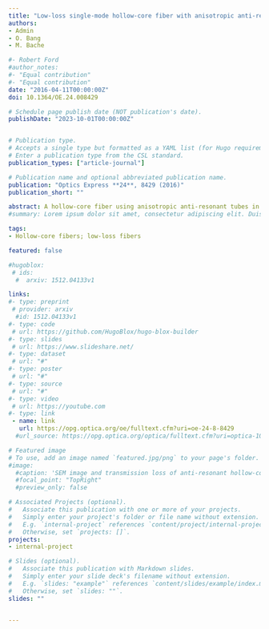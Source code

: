 ```yaml
---
title: "Low-loss single-mode hollow-core fiber with anisotropic anti-resonant elements"
authors:
- Admin
- O. Bang
- M. Bache

#- Robert Ford
#author_notes:
#- "Equal contribution"
#- "Equal contribution"
date: "2016-04-11T00:00:00Z"
doi: 10.1364/OE.24.008429

# Schedule page publish date (NOT publication's date).
publishDate: "2023-10-01T00:00:00Z"


# Publication type.
# Accepts a single type but formatted as a YAML list (for Hugo requirements).
# Enter a publication type from the CSL standard.
publication_types: ["article-journal"]

# Publication name and optional abbreviated publication name.
publication: "Optics Express **24**, 8429 (2016)"
publication_short: ""

abstract: A hollow-core fiber using anisotropic anti-resonant tubes in the cladding is proposed for low loss and effectively single-mode guidance. We show that the loss performance and higher-order mode suppression is significantly improved by using symmetrically distributed anisotropic anti-resonant tubes in the cladding, elongated in the radial direction, when compared to using isotropic, i.e. circular, anti-resonant tubes. The effective single-mode guidance of the proposed fiber is achieved by enhancing the coupling between the cladding modes and higher-order-core modes by suitably engineering the anisotropic anti-resonant elements. With a silica-based fiber design aimed at 1.06 µm, we show that the loss extinction ratio between the higher-order core modes and the fundamental core mode can be more than 1000 in the range 1.0-1.65 µm, while the leakage loss of the fundamental core mode is below 15 dB/km in the same range.
#summary: Lorem ipsum dolor sit amet, consectetur adipiscing elit. Duis posuere tellus ac convallis placerat. Proin tincidunt magna sed ex sollicitudin condimentum.

tags:
- Hollow-core fibers; low-loss fibers

featured: false

#hugoblox:
 # ids:
  #  arxiv: 1512.04133v1

links:
#- type: preprint
 # provider: arxiv
  #id: 1512.04133v1
#- type: code
 # url: https://github.com/HugoBlox/hugo-blox-builder
#- type: slides
 # url: https://www.slideshare.net/
#- type: dataset
 # url: "#"
#- type: poster
 # url: "#"
#- type: source
 # url: "#"
#- type: video
 # url: https://youtube.com
#- type: link
 - name: link
   url: https://opg.optica.org/oe/fulltext.cfm?uri=oe-24-8-8429
  #url_source: https://opg.optica.org/optica/fulltext.cfm?uri=optica-10-10-1253

# Featured image
# To use, add an image named `featured.jpg/png` to your page's folder. 
#image:
  #caption: 'SEM image and transmission loss of anti-resonant hollow-core fiber'
  #focal_point: "TopRight"
  #preview_only: false

# Associated Projects (optional).
#   Associate this publication with one or more of your projects.
#   Simply enter your project's folder or file name without extension.
#   E.g. `internal-project` references `content/project/internal-project/index.md`.
#   Otherwise, set `projects: []`.
projects:
- internal-project

# Slides (optional).
#   Associate this publication with Markdown slides.
#   Simply enter your slide deck's filename without extension.
#   E.g. `slides: "example"` references `content/slides/example/index.md`.
#   Otherwise, set `slides: ""`.
slides: ""


---
```


